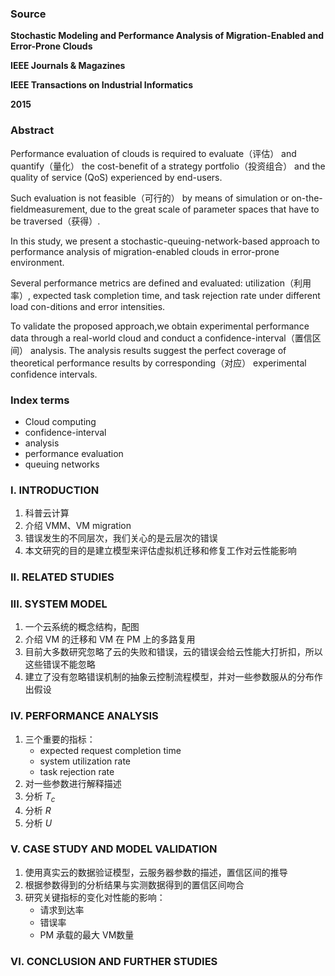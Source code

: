 ### Source

**Stochastic Modeling and Performance Analysis of Migration-Enabled and Error-Prone Clouds**

**IEEE Journals & Magazines**

**IEEE Transactions on Industrial Informatics**

**2015**

### Abstract

Performance evaluation of clouds is required to evaluate（评估） and quantify（量化） the cost-benefit of a strategy portfolio（投资组合） and the quality of service (QoS) experienced by end-users.

Such evaluation is not feasible（可行的） by means of simulation or on-the-fieldmeasurement, due to the great scale of parameter spaces that have to be traversed（获得）. 

In this study, we present a stochastic-queuing-network-based approach to performance analysis of migration-enabled clouds in error-prone environment. 

Several performance metrics are defined and evaluated: utilization（利用率）, expected task completion time, and task rejection rate under different load con-ditions and error intensities. 

To validate the proposed approach,we obtain experimental performance data through a real-world cloud and conduct a confidence-interval（置信区间） analysis. The analysis results suggest the perfect coverage of theoretical performance results by corresponding（对应） experimental confidence intervals.

### Index terms

* Cloud computing
* confidence-interval
* analysis
* performance evaluation
* queuing networks


### I. INTRODUCTION​

1. 科普云计算
2. 介绍 VMM、VM migration
3. 错误发生的不同层次，我们关心的是云层次的错误
4. 本文研究的目的是建立模型来评估虚拟机迁移和修复工作对云性能影响

### II. RELATED STUDIES

### III. SYSTEM MODEL

1. 一个云系统的概念结构，配图
2. 介绍 VM 的迁移和 VM 在 PM 上的多路复用
3. 目前大多数研究忽略了云的失败和错误，云的错误会给云性能大打折扣，所以这些错误不能忽略
4. 建立了没有忽略错误机制的抽象云控制流程模型，并对一些参数服从的分布作出假设

### IV. PERFORMANCE ANALYSIS

1. 三个重要的指标：
   * expected request completion time
   * system utilization rate
   * task rejection rate
2. 对一些参数进行解释描述
3. 分析$\ T_{c}$
4. 分析$\ R$
5. 分析$\ U$

### V. CASE STUDY AND MODEL VALIDATION

1. 使用真实云的数据验证模型，云服务器参数的描述，置信区间的推导
2. 根据参数得到的分析结果与实测数据得到的置信区间吻合
3. 研究关键指标的变化对性能的影响：
   * 请求到达率
   * 错误率
   * PM 承载的最大 VM数量

### VI. CONCLUSION AND FURTHER STUDIES

​	


